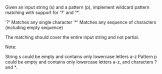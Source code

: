 Given an input string (s) and a pattern (p), implement wildcard pattern matching with support for '?' and '*'.

'?' Matches any single character
'*' Matches any sequence of characters (including empty sequence)

The matching should cover the entire input string and not partial.

Note:

String s could be empty and contains only lowercase letters a-z
Pattern p could be empty and contains only lowercase letters a-z, and characters ? and *.
